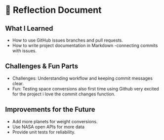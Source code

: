 # 🌌 Reflection Document

## What I Learned
- How to use GitHub issues  branches  and pull requests.
- How to write project documentation in Markdown
-connecting commits with issues.
## Challenges & Fun Parts
- Challenges: Understanding  workflow and keeping commit messages clear.
- Fun: Testing space conversions also first time using Github very excited for the project i love the commit changes function.

## Improvements for the Future
- Add more planets for weight conversions.
- Use NASA open APIs for more data
- Provide unit tests for reliability.
